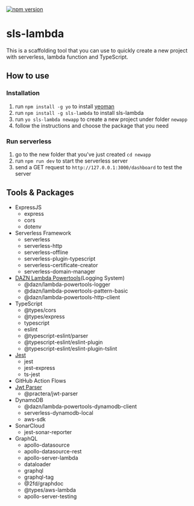 [![npm version](https://badge.fury.io/js/generator-sls-lambda.svg)](https://badge.fury.io/js/generator-sls-lambda)

# sls-lambda
This is a scaffolding tool that you can use to quickly create a new project with serverless, lambda function and TypeScript.

## How to use

### Installation
1. run `npm install -g yo` to install [yeoman](https://yeoman.io/)
1. run `npm install -g sls-lambda` to install sls-lambda
1. run `yo sls-lambda newapp` to create a new project under folder `newapp`
1. follow the instructions and choose the package that you need

### Run serverless
1. go to the new folder that you've just created `cd newapp`
1. run `npm run dev` to start the serverless server
1. send a GET request to `http://127.0.0.1:3000/dashboard` to test the server

## Tools & Packages

- ExpressJS
  - express
  - cors
  - dotenv
- Serverless Framework
  - serverless
  - serverless-http
  - serverless-offline
  - serverless-plugin-typescript
  - serverless-certificate-creator
  - serverless-domain-manager
- [DAZN Lambda Powertools](https://github.com/getndazn/dazn-lambda-powertools)(Logging System)
  - @dazn/lambda-powertools-logger
  - @dazn/lambda-powertools-pattern-basic
  - @dazn/lambda-powertools-http-client
- TypeScript
  - @types/cors
  - @types/express
  - typescript
  - eslint
  - @typescript-eslint/parser
  - @typescript-eslint/eslint-plugin
  - @typescript-eslint/eslint-plugin-tslint
- [Jest](https://jestjs.io/en)
  - jest
  - jest-express
  - ts-jest
- GitHub Action Flows
- [Jwt Parser](https://github.com/intersective/jwt-parser)
  - @practera/jwt-parser
- DynamoDB
  - @dazn/lambda-powertools-dynamodb-client
  - serverless-dynamodb-local
  - aws-sdk
- SonarCloud
  - jest-sonar-reporter
- GraphQL
  - apollo-datasource
  - apollo-datasource-rest
  - apollo-server-lambda
  - dataloader
  - graphql
  - graphql-tag
  - @2fd/graphdoc
  - @types/aws-lambda
  - apollo-server-testing
